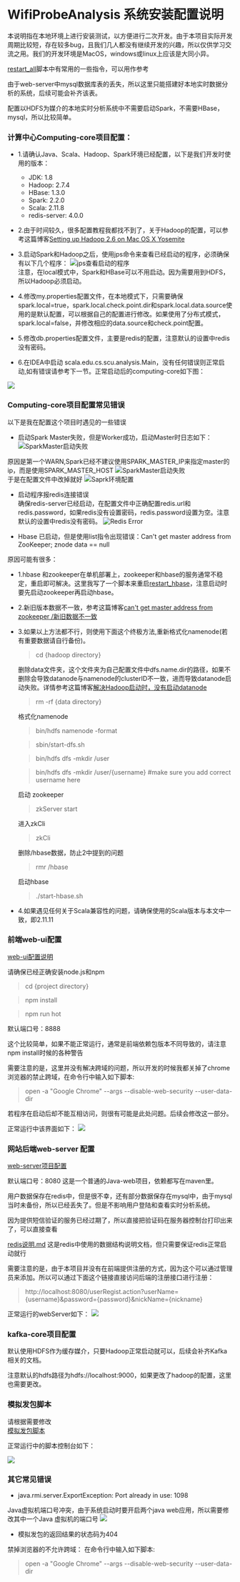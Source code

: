 # WifiProbeAnalysis 系统安装配置说明

本说明指在本地环境上进行安装测试，以方便进行二次开发。由于本项目实际开发周期比较短，存在较多bug，且我们几人都没有继续开发的兴趣，所以仅供学习交流之用。我们的开发环境是MacOS，windows或linux上应该是大同小异。

[restart_all](./py-script/restartHbase.py)脚本中有常用的一些指令，可以用作参考

由于web-server中mysql数据库表的丢失，所以这里只能搭建好本地实时数据分析的系统，后续可能会补齐该表。

配置以HDFS为媒介的本地实时分析系统中不需要启动Spark，不需要HBase，mysql，所以比较简单。

### 计算中心Computing-core项目配置：

- 1.请确认Java、Scala、Hadoop、Spark环境已经配置，以下是我们开发时使用的版本：
	
	* JDK: 1.8
	* Hadoop: 2.7.4
	* HBase: 1.3.0
	* Spark: 2.2.0
	* Scala: 2.11.8
	* redis-server: 4.0.0

- 2.由于时间较久，很多配置教程我都找不到了，关于Hadoop的配置，可以参考这篇博客[Setting up Hadoop 2.6 on Mac OS X Yosemite
](http://zhongyaonan.com/hadoop-tutorial/setting-up-hadoop-2-6-on-mac-osx-yosemite.html)

- 3.启动Spark和Hadoop之后，使用jps命令来查看已经启动的程序，必须确保有以下几个程序：
 ![jps查看启动的程序](./image/jps.jpg)  
	注意，在local模式中，Spark和HBase可以不用启动。因为需要用到HDFS，所以Hadoop必须启动。

- 4.修改my.properties配置文件，在本地模式下，只需要确保spark.local=true，spark.local.check.point.dir和spark.local.data.source使用的是默认配置，可以根据自己的配置进行修改。如果使用了分布式模式，spark.local=false，并修改相应的data.source和check.point配置。

- 5.修改db.properties配置文件，主要是redis的配置，注意默认的设置中redis没有密码。

- 6.在IDEA中启动 scala.edu.cs.scu.analysis.Main，没有任何错误则正常启动,如有错误请参考下一节。正常启动后的computing-core如下图：

![](./image/computing-core.png)

### Computing-core项目配置常见错误

以下是我在配置这个项目时遇见的一些错误

- 启动Spark Master失败，但是Worker成功，启动Master时日志如下：
	![SparkMaster启动失败](./image/master_error_log.jpg)

原因是第一个WARN,Spark已经不建议使用SPARK\_MASTER\_IP来指定master的ip，而是使用SPARK\_MASTER\_HOST
	![SparkMaster启动失败](./image/master_log.jpg)  
	于是在配置文件中改掉就好
	![Saprk环境配置](./image/spark_env.jpg)

- 启动程序报redis连接错误  
确保redis-server已经启动，在配置文件中正确配置redis.url和redis.password，如果redis没有设置密码，redis.password设置为空。注意默认的设置中redis没有密码。
	![Redis Error](./image/redis-error.png)

- Hbase 已启动，但是使用list指令出现错误：Can't get master address from ZooKeeper; znode data == null

原因可能有很多：

* 1.hbase 和zookeeper在单机部署上，zookeeper和hbase的服务通常不稳定，重启即可解决。这里我写了一个脚本来重启[restart_hbase]()，注意启动时要先启动zookeeper再启动hbase。
* 2.新旧版本数据不一致，参考这篇博客[can't get master address from zookeeper /新旧数据不一致](https://my.oschina.net/u/2377453/blog/466374)

* 3.如果以上方法都不行，则使用下面这个终极方法,重新格式化namenode(若有重要数据请自行备份)。

	> cd {hadoop directory}  
	
	删除data文件夹，这个文件夹为自己配置文件中dfs.name.dir的路径，如果不删除会导致datanode与namenode的clusterID不一致，进而导致datanode启动失败。详情参考这篇博客[解决Hadoop启动时，没有启动datanode](https://blog.csdn.net/islotus/article/details/78357857)
	
	> rm -rf {data directory}
	
	格式化namenode
	
	> bin/hdfs namenode -format
	
	> sbin/start-dfs.sh
	
	> bin/hdfs dfs -mkdir /user
	
    >bin/hdfs dfs -mkdir /user/{username} #make sure you add correct username here
	
	启动 zookeeper  
	> zkServer start  
	
	进入zkCli  
	
	> zkCli  
	
	删除/hbase数据，防止2中提到的问题  
	
	> rmr /hbase
	
	启动hbase  
	> ./start-hbase.sh

* 4.如果遇见任何关于Scala兼容性的问题，请确保使用的Scala版本与本文中一致，即2.11.11

### 前端web-ui配置

[web-ui配置说明](./web-ui/README.md)

请确保已经正确安装node.js和npm

> cd {project directory}

> npm install

> npm run hot

默认端口号：8888

这个比较简单，如果不能正常运行，通常是前端依赖包版本不同导致的，请注意npm install时候的各种警告  

需要注意的是，这里并没有解决跨域的问题，所以开发的时候我都关掉了chrome浏览器的禁止跨域，在命令行中输入如下脚本:

> open -a "Google Chrome" --args --disable-web-security  --user-data-dir

若程序在启动后却不能互相访问，则很有可能是此处问题。后续会修改这一部分。

正常运行中该界面如下：
![](./image/web.png)

### 网站后端web-server 配置

[web-server项目配置](./web-server/README.md)  

默认端口号：8080
这是一个普通的Java-web项目，依赖都写在maven里。

用户数据保存在redis中，但是很不幸，还有部分数据保存在mysql中，由于mysql当时未备份，所以已经丢失了。但是不影响用户登陆和查看实时分析系统。

因为提供短信验证的服务已经过期了，所以直接把验证码在服务器控制台打印出来了，可以直接查看

[redis说明.md](./web-server/redis说明.md)
这是redis中使用的数据结构说明文档，但只需要保证redis正常启动就行

需要注意的是，由于本项目并没有在前端提供注册的方式，因为这个可以通过管理员来添加。所以可以通过下面这个链接直接访问后端的注册接口进行注册：

> http://localhost:8080/userRegist.action?userName={username}&password={password}&nickName={nickname}

正常运行的webServer如下：
![](./image/web-server.png)

### kafka-core项目配置

默认使用HDFS作为缓存媒介，只要Hadoop正常启动就可以，后续会补齐Kafka相关的文档。

注意默认的hdfs路径为hdfs://localhost:9000，如果更改了hadoop的配置，这里也需要更改。

### 模拟发包脚本
请根据需要修改  
[模拟发包脚本](./py-script/SimulatedSendPackets.py)

正常运行中的脚本控制台如下：

![](./image/simulate.png)

### 其它常见错误

- java.rmi.server.ExportException: Port already in use: 1098

Java虚拟机端口号冲突，由于系统启动时要开启两个java web应用，所以需要修改其中一个Java 虚拟机的端口号
![](./image/jmx.png)

- 模拟发包的返回结果的状态码为404

禁掉浏览器的不允许跨域：
在命令行中输入如下脚本:

> open -a "Google Chrome" --args --disable-web-security  --user-data-dir